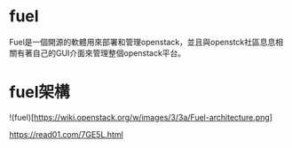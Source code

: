 # fuel
Fuel是一個開源的軟體用來部署和管理openstack，並且與openstck社區息息相關有著自己的GUI介面來管理整個openstack平台。
# fuel架構
!(fuel)[https://wiki.openstack.org/w/images/3/3a/Fuel-architecture.png]

https://read01.com/7GE5L.html
